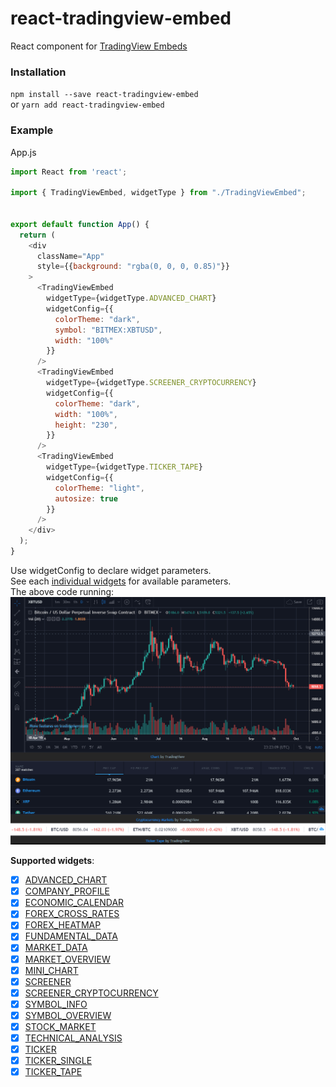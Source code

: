 # react-tradingview-embed
React component for [TradingView Embeds](https://www.tradingview.com/widget/)
<br />

### Installation
`npm install --save react-tradingview-embed` <br />
or
`yarn add react-tradingview-embed`
<br />

### Example
App.js
```javascript
import React from 'react';

import { TradingViewEmbed, widgetType } from "./TradingViewEmbed";


export default function App() {
  return (
    <div
      className="App"
      style={{background: "rgba(0, 0, 0, 0.85)"}}
    >
      <TradingViewEmbed
        widgetType={widgetType.ADVANCED_CHART}
        widgetConfig={{
          colorTheme: "dark",
          symbol: "BITMEX:XBTUSD",
          width: "100%"
        }}
      />
      <TradingViewEmbed
        widgetType={widgetType.SCREENER_CRYPTOCURRENCY}
        widgetConfig={{
          colorTheme: "dark",
          width: "100%",
          height: "230",
        }}
      />
      <TradingViewEmbed
        widgetType={widgetType.TICKER_TAPE}
        widgetConfig={{
          colorTheme: "light",
          autosize: true
        }}
      />
    </div>
  );
}
```
Use widgetConfig to declare widget parameters.<br />
See each [individual widgets](https://www.tradingview.com/widget/) for available parameters.<br />
The above code running:
![screen](bin/screen.PNG)
<br />

**Supported widgets**:
  - [x] [ADVANCED_CHART](https://www.tradingview.com/widget/advanced-chart/)
  - [x] [COMPANY_PROFILE](https://www.tradingview.com/widget/symbol-profile/)
  - [x] [ECONOMIC_CALENDAR](https://www.tradingview.com/widget/economic-calendar/)
  - [x] [FOREX_CROSS_RATES](https://www.tradingview.com/widget/forex-cross-rates/)
  - [x] [FOREX_HEATMAP](https://www.tradingview.com/widget/forex-heat-map/)
  - [x] [FUNDAMENTAL_DATA](https://www.tradingview.com/widget/fundamental-data/)
  - [x] [MARKET_DATA](https://www.tradingview.com/widget/market-quotes/)
  - [x] [MARKET_OVERVIEW](https://www.tradingview.com/widget/market-overview/)
  - [x] [MINI_CHART](https://www.tradingview.com/widget/mini-chart/)
  - [x] [SCREENER](https://www.tradingview.com/widget/screener/)
  - [x] [SCREENER_CRYPTOCURRENCY](https://www.tradingview.com/widget/crypto-mkt-screener/)
  - [x] [SYMBOL_INFO](https://www.tradingview.com/widget/symbol-info/)
  - [x] [SYMBOL_OVERVIEW](https://www.tradingview.com/widget/symbol-overview/)
  - [x] [STOCK_MARKET](https://www.tradingview.com/widget/market-movers/)
  - [x] [TECHNICAL_ANALYSIS](https://www.tradingview.com/widget/technical-analysis/)
  - [x] [TICKER](https://www.tradingview.com/widget/ticker/)
  - [x] [TICKER_SINGLE](https://www.tradingview.com/widget/single-ticker/)
  - [x] [TICKER_TAPE](https://www.tradingview.com/widget/ticker-tape/)
